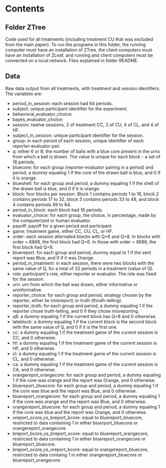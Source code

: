 # Contents

## Folder ZTree
Code used for all treatments (including treatment CU that was excluded from the main paper). To run the programs in this folder, the running computer must have an installation of ZTree, the client computers must have an installation of ZLeaf, and running and client computers must be connected on a local network. Files explained in folder README.

## Data
Raw data output from all treatments, with treatment and session identifiers. The variables are:

* period_in_session: each session had 64 periods.
* subject: unique participant identifier for the experiment.
* behavioral_evaluator_choice: 
* bayes_evaluator_choice:
* session: twelve sessions, 2 of treatment CC, 2 of CU, 4 of CL, and 4 of HF.
* subject_in_session: unique participant identifier for the session.
* group: in each period of each session, unique identifier of each reporter-evaluator pair.
* q: either 6 or 8; the number of balls with a blue core present in the urns from which a ball is drawn. The value is unique for each block - a set of 16 periods.
* bluecore: for each group (reporter-evaluator pairing in a period) and period, a dummy equaling 1 if the core of the drawn ball is blue, and 0 if it is orange.
* blueshell: for each group and period, a dummy equaling 1 if the shell of the drawn ball is blue, and 0 if it is orange.
* block: four blocks per session. Block 1 contains periods 1 to 16, block 2 contains periods 17 to 32, block 3 contains periods 33 to 48, and block 4 contains periods 49 to 64.
* period_in_block: each block had 16 periods.
* evaluator_choice: for each group, the choice, in percentage, made by the computerized or human evaluator.
* payoff: payoff for a given period and participant.
* game: treatment game, either CC, CU, CL, or HF.
* order: each session alternated blocks with Q=6 and Q=8. In blocks with order = 6868, the first block had Q=6. In those with order = 8686, the first block had Q=8.
* bluereport: for each group and period, dummy equal to 1 if the sent report was Blue, and 0 if it was Orange.
* period_in_treatment: in each session, there were two blocks with the same value of Q, for a total of 32 periods in a treatment (value of Q).
* role: participant's role, either reporter or evaluator. The role was fixed for the session.
* urn: urn from which the ball was drawn, either informative or uninformative.
* reporter_choice: for each group and period, strategy chosen by the reporter, either lie (misreport) or truth (thruth-telling).
* reporter_truth: for each group and period, a dummy equaling 1 if the reporter chose truth-telling, and 0 if they chose misreporting.
* q8: a dummy equaling 1 if the current block has Q=8 and 0 otherwise.
* lateblock: a dummy equaling 1 if the current block is the second block with the same value of Q, and 0 if it is the first one.
* cc: a dummy equaling 1 if the treatment game of the current session is CC, and 0 otherwise.
* hf: a dummy equaling 1 if the treatment game of the current session is HF, and 0 otherwise.
* cl: a dummy equaling 1 if the treatment game of the current session is CL, and 0 otherwise.
* ca: a dummy equaling 1 if the treatment game of the current session is CA, and 0 otherwise.
* orangerepot_orangecore: for each group and period, a dummy equaling 1 if the core was orange and the report was Orange, and 0 otherwise.
* bluereport_bluecore: for each group and period, a dummy equaling 1 if the core was blue and the report was Blue, and 0 otherwise.
* bluereport_orangecore: for each group and period, a dummy equaling 1 if the core was orange and the report was Blue, and 0 otherwise.
* orangereport_bluecore: for each group and period, a dummy equaling 1 if the core was blue and the report was Orange, and 0 otherwise.
* oreport_ocore_vs_breport_bcore: equal to bluereport_bluecore, restricted to data containing 1 in either bluerport_bluecore or orangereport_orangecore.
* breport_bcore_vs_breport_ocore: equal to bluereport_orangecore, restricted to data containing 1 in either bluereport_orangecore or bluereport_bluecore.
* breport_ocore_vs_oreport_bcore: equal to orangereport_bluecore, restricted to data containg 1 in either orangereport_bluecore or bluereport_orangecore. 


